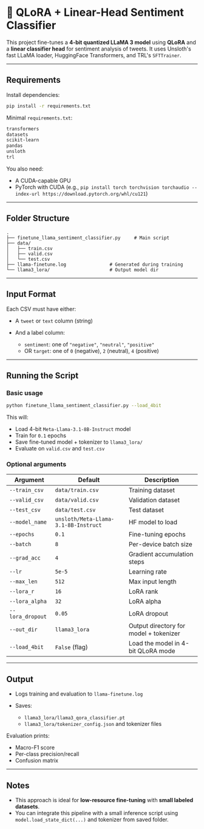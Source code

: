 ﻿
# 🦙 QLoRA + Linear-Head Sentiment Classifier

This project fine-tunes a **4-bit quantized LLaMA 3 model** using **QLoRA** and a **linear classifier head** for sentiment analysis of tweets. It uses Unsloth's fast LLaMA loader, HuggingFace Transformers, and TRL's `SFTTrainer`.

---

##  Requirements

Install dependencies:

```bash
pip install -r requirements.txt
```

Minimal `requirements.txt`:

```txt
transformers
datasets
scikit-learn
pandas
unsloth
trl
```

You also need:

* A CUDA-capable GPU
* PyTorch with CUDA (e.g., `pip install torch torchvision torchaudio --index-url https://download.pytorch.org/whl/cu121`)

---

##  Folder Structure

```
.
├── finetune_llama_sentiment_classifier.py     # Main script
├── data/
│   ├── train.csv
│   ├── valid.csv
│   └── test.csv
├── llama-finetune.log                # Generated during training
└── llama3_lora/                      # Output model dir
```

---

##  Input Format

Each CSV must have either:

* A `tweet` or `text` column (string)
* And a label column:

  * `sentiment`: one of `"negative"`, `"neutral"`, `"positive"`
  * OR `target`: one of `0` (negative), `2` (neutral), `4` (positive)

---

##  Running the Script

### Basic usage

```bash
python finetune_llama_sentiment_classifier.py --load_4bit
```

This will:

* Load 4-bit `Meta-Llama-3.1-8B-Instruct` model
* Train for `0.1` epochs
* Save fine-tuned model + tokenizer to `llama3_lora/`
* Evaluate on `valid.csv` and `test.csv`

### Optional arguments

| Argument         | Default                              | Description                            |
| ---------------- | ------------------------------------ | -------------------------------------- |
| `--train_csv`    | `data/train.csv`                     | Training dataset                       |
| `--valid_csv`    | `data/valid.csv`                     | Validation dataset                     |
| `--test_csv`     | `data/test.csv`                      | Test dataset                           |
| `--model_name`   | `unsloth/Meta-Llama-3.1-8B-Instruct` | HF model to load                       |
| `--epochs`       | `0.1`                                | Fine-tuning epochs                     |
| `--batch`        | `8`                                  | Per-device batch size                  |
| `--grad_acc`     | `4`                                  | Gradient accumulation steps            |
| `--lr`           | `5e-5`                               | Learning rate                          |
| `--max_len`      | `512`                                | Max input length                       |
| `--lora_r`       | `16`                                 | LoRA rank                              |
| `--lora_alpha`   | `32`                                 | LoRA alpha                             |
| `--lora_dropout` | `0.05`                               | LoRA dropout                           |
| `--out_dir`      | `llama3_lora`                        | Output directory for model + tokenizer |
| `--load_4bit`    | `False` (flag)                       | Load the model in 4-bit QLoRA mode     |

---

##  Output

* Logs training and evaluation to `llama-finetune.log`
* Saves:

  * `llama3_lora/llama3_qora_classifier.pt`
  * `llama3_lora/tokenizer_config.json` and tokenizer files

Evaluation prints:

* Macro-F1 score
* Per-class precision/recall
* Confusion matrix

---

##  Notes

* This approach is ideal for **low-resource fine-tuning** with **small labeled datasets**.
* You can integrate this pipeline with a small inference script using `model.load_state_dict(...)` and tokenizer from saved folder.
